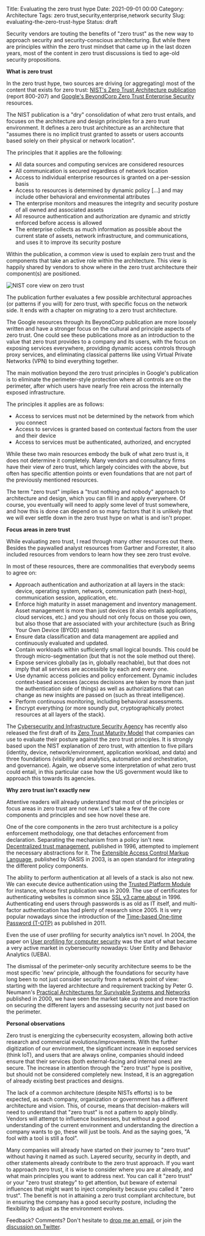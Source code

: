 Title: Evaluating the zero trust hype
Date: 2021-09-01 00:00
Category: Architecture
Tags: zero trust,security,enterprise,network security
Slug: evaluating-the-zero-trust-hype
Status: draft

Security vendors are touting the benefits of "zero trust" as the new way to
approach security and security-conscious architecturing. But while there are
principles within the zero trust mindset that came up in the last dozen years,
most of the content in zero trust discussions is tied to age-old security
propositions.

**What is zero trust**

In the zero trust hype, two sources are driving (or aggregating) most of the
content that exists for zero trust: [NIST's Zero Trust Architecture
publication](https://www.nist.gov/publications/zero-trust-architecture) (report
800-207) and [Google's BeyondCorp Zero Trust Enterprise
Security](https://cloud.google.com/beyondcorp/) resources.

The NIST publication is a "dry" consolidation of what zero trust entails, and
focuses on the architecture and design principles for a zero trust environment.
It defines a zero trust architecture as an architecture that "assumes there is
no implicit trust granted to assets or users accounts based solely on their
physical or network location". 

The principles that it applies are the following:

* All data sources and computing services are considered resources
* All communication is secured regardless of network location
* Access to individual enterprise resources is granted on a per-session basis
* Access to resources is determined by dynamic policy [...] and may include
  other behavioral and environmental attributes
* The enterprise monitors and measures the integrity and security posture of all
  owned and associated assets
* All resource authentication and authorization are dynamic and strictly
  enforced before access is allowed
* The enterprise collects as much information as possible about the current
  state of assets, network infrastructure, and communications, and uses it to
  improve its security posture

Within the publication, a common view is used to explain zero trust and the
components that take an active role within the architecture. This view is
happily shared by vendors to show where in the zero trust architecture their
component(s) are positioned.

![NIST core view on zero trust]({static}/images/pending/zerotrust-core.png)

The publication further evaluates a few possible architectural approaches (or
patterns if you will) for zero trust, with specific focus on the network side.
It ends with a chapter on migrating to a zero trust architecture.

The Google resources through its BeyondCorp publication are more loosely written
and have a stronger focus on the cultural and principle aspects of zero trust.
One could see these publications more as an introduction to the value that zero
trust provides to a company and its users, with the focus on exposing services
everywhere, providing dynamic access controls through proxy services, and
eliminating classical patterns like using Virtual Private Networks (VPN) to bind
everything together.

The main motivation beyond the zero trust principles in Google's publication is
to eliminate the perimeter-style protection where all controls are on the
perimeter, after which users have nearly free rein across the internally
exposed infrastructure.

The principles it applies are as follows:

* Access to services must not be determined by the network from which you
  connect
* Access to services is granted based on contextual factors from the user and
  their device
* Access to services must be authenticated, authorized, and encrypted

While these two main resources embody the bulk of what zero trust is, it does
not determine it completely. Many vendors and consultancy firms have
their view of zero trust, which largely coincides with the above, but often
has specific attention points or even foundations that are not part of the
previously mentioned resources.

The term "zero trust" implies a "trust nothing and nobody" approach to
architecture and design, which you can fill in and apply everywhere. Of course,
you eventually will need to apply some level of trust somewhere, and how this is
done can depend on so many factors that it is unlikely that we will ever settle
down in the zero trust hype on what is and isn't proper.

**Focus areas in zero trust**

While evaluating zero trust, I read through many other resources out there.
Besides the paywalled analyst resources from Gartner and Forrester, it also
included resources from vendors to learn how they see zero trust evolve.

In most of these resources, there are commonalities that everybody seems to
agree on:

* Approach authentication and authorization at all layers in the stack: device,
  operating system, network, communication path (next-hop), communication
  session, application, etc.
* Enforce high maturity in asset management and inventory management. Asset
  management is more than just devices (it also entails applications, cloud
  services, etc.) and you should not only focus on those you own, but also those
  that are associated with your architecture (such as Bring Your Own Device
  (BYOD) assets)
* Ensure data classification and data management are applied and continuously
  evaluated and updated.
* Contain workloads within sufficiently small logical bounds. This could be
  through micro-segmentation (but that is not the sole method out there).
* Expose services globally (as in, globally reachable), but that does not
  imply that all services are accessible by each and every one.
* Use dynamic access policies and policy enforcement. Dynamic includes
  context-based accesses (access decisions are taken by more than just the
  authentication side of things) as well as authorizations that can change as
  new insights are passed on (such as threat intelligence).
* Perform continuous monitoring, including behavioral assessments.
* Encrypt everything (or more soundly put, cryptographically protect resources
  at all layers of the stack).

The [Cybersecurity and Infrastructure Security Agency](https://www.cisa.gov) has
recently also released the first draft of its [Zero Trust Maturity
Model](https://www.cisa.gov/publication/zero-trust-maturity-model) that
companies can use to evaluate their posture against the zero trust principles.
It is strongly based upon the NIST explanation of zero trust, with attention to
five pillars (identity, device, network/environment, application workload, and
data) and three foundations (visibility and analytics, automation and
orchestration, and governance). Again, we observe some interpretation of what
zero trust could entail, in this particular case how the US government would
like to approach this towards its agencies.

**Why zero trust isn't exactly new**

Attentive readers will already understand that most of the principles or focus
areas in zero trust are not new. Let's take a few of the core components and
principles and see how novel these are.

One of the core components in the zero trust architecture is a policy
enforcement methodology, one that detaches enforcement from declaration.
Separating the mechanism from a policy isn't new. [Decentralized trust
management](https://ieeexplore.ieee.org/document/502679), published in 1996,
attempted to implement the necessary abstractions for it. The [Extensible Access
Control Markup
Language](https://www.oasis-open.org/committees/tc_home.php?wg_abbrev=xacml),
published by OASIS in 2003, is an open standard for integrating the different policy
components.

The ability to perform authentication at all levels of a stack is also not new.
We can execute device authentication using the [Trusted Platform
Module](https://en.wikipedia.org/wiki/Trusted_Platform_Module) for instance,
whose first publication was in 2009. The use of certificates for authenticating
websites is common since [SSL v3 came
about](https://en.wikipedia.org/wiki/Transport_Layer_Security) in 1996.
Authenticating end users through passwords is as old as IT itself, and
multi-factor authentication has had plenty of research since 2005. It is very
popular nowadays since the introduction of the [Time-based One-time Password
(T-OTP)](https://datatracker.ietf.org/doc/html/rfc6238) as published in 2011.

Even the use of user profiling for security analytics isn't novel. In 2004, the
paper on [User profiling for computer
security](https://ieeexplore.ieee.org/abstract/document/1386699) was the start
of what became a very active market in cybersecurity nowadays: User Entity and
Behavior Analytics (UEBA).

The dismissal of the perimeter-only security architecture seems to be the most
specific 'new' principle, although the foundations for security have long been
to not just consider security from a network point of view: starting with the
layered architecture and requirement tracking by Peter G. Neumann's [Practical
Architectures for Survivable Systems and Networks](http://www.csl.sri.com/users/neumann/survivability.pdf)
published in 2000, we have seen the market take up more and more traction on
securing the different layers and assessing security not just based on the
perimeter.

**Personal observations**

Zero trust is energizing the cybersecurity ecosystem, allowing both active
research and commercial evolutions/improvements. With the further
digitization of our environment, the significant increase in exposed services (think
IoT), and users that are always online, companies should indeed ensure that their
services (both external-facing and internal ones) are secure. The
increase in attention through the "zero trust" hype is positive, but should not
be considered completely new. Instead, it is an aggregation of already existing
best practices and designs.

The lack of a common architecture (despite NISTs efforts) is to be expected, as
each company, organization or government has a different architecture and
vision. This, of course, means that decision-makers will need to understand that
"zero trust" is not a pattern to apply blindly. Vendors will attempt to
influence businesses, but without a good understanding of the current
environment and understanding the direction a company wants to go, these will
just be tools. And as the saying goes, "A fool with a tool is still a fool".

Many companies will already have started on their journey to "zero trust"
without having it named as such. Layered security, security in depth, and other
statements already contribute to the zero trust approach. If you want to
approach zero trust, it is wise to consider where you are at already, and what
main principles you want to address next. You can call it "zero trust" or your
"zero trust strategy" to get attention, but beware of external influences that
might want to inject complexity because you called it "zero trust". The benefit
is not in attaining a zero trust compliant architecture, but in ensuring the
company has a good security posture, including the flexibility to adjust as the
environment evolves.

Feedback? Comments? Don't hesitate to [drop me an
email](mailto:sven.vermeulen@siphos.be), or join the [discussion on
Twitter](https://twitter.com/infrainsight/status/TODO).

<!-- PELICAN_END_SUMMARY -->
